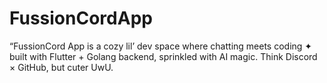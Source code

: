 # FussionCordApp
“FussionCord App is a cozy lil’ dev space where chatting meets coding ✦ built with Flutter + Golang backend, sprinkled with AI magic. Think Discord × GitHub, but cuter UwU.
